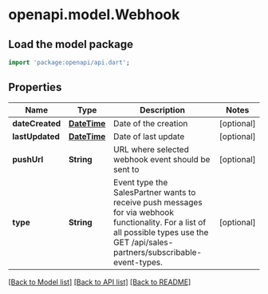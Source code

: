 # openapi.model.Webhook

## Load the model package
```dart
import 'package:openapi/api.dart';
```

## Properties
Name | Type | Description | Notes
------------ | ------------- | ------------- | -------------
**dateCreated** | [**DateTime**](DateTime.md) | Date of the creation | [optional] 
**lastUpdated** | [**DateTime**](DateTime.md) | Date of last update | [optional] 
**pushUrl** | **String** | URL where selected webhook event should be sent to  | [optional] 
**type** | **String** | Event type the SalesPartner wants to receive push messages for via webhook functionality. For a list of all possible types use the GET /api/sales-partners/subscribable-event-types. | [optional] 

[[Back to Model list]](../README.md#documentation-for-models) [[Back to API list]](../README.md#documentation-for-api-endpoints) [[Back to README]](../README.md)


